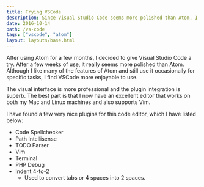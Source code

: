 ```yaml
---
title: Trying VSCode
description: Since Visual Studio Code seems more polished than Atom, I have switched to that editor. It also has other features that I have found useful. I will outline some of these details here.
date: 2016-10-14
path: /vs-code
tags: ["vscode", "atom"]
layout: layouts/base.html
---
```


After using Atom for a few months, I decided to give Visual Studio Code a try. After a few weeks of use, it really seems more polished than Atom. Although I like many of the features of Atom and still use it occasionally for specific tasks, I find VSCode more enjoyable to use.

The visual interface is more professional and the plugin integration is superb. The best part is that I now have an excellent editor that works on both my Mac and Linux machines and also supports Vim.

I have found a few very nice plugins for this code editor, which I have listed below:

- Code Spellchecker
- Path Intellisense
- TODO Parser
- Vim
- Terminal
- PHP Debug
- Indent 4-to-2
  - Used to convert tabs or 4 spaces into 2 spaces.
